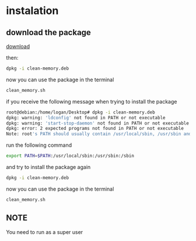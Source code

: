 # instalation

## download the package

[download](https://github.com/gabriel-logan/clean-memory/raw/main/package/clean-memory.deb)

then:

```bash
dpkg -i clean-memory.deb
```
now you can use the package in the terminal

```bash
clean_memory.sh
```


if you receive the following message when trying to install the package

```bash
root@debian:/home/logan/Desktop# dpkg -i clean-memory.deb
dpkg: warning: 'ldconfig' not found in PATH or not executable
dpkg: warning: 'start-stop-daemon' not found in PATH or not executable
dpkg: error: 2 expected programs not found in PATH or not executable
Note: root's PATH should usually contain /usr/local/sbin, /usr/sbin and /sbin
```

run the following command

```bash
export PATH=$PATH:/usr/local/sbin:/usr/sbin:/sbin
```

and try to install the package again

```bash
dpkg -i clean-memory.deb
```

now you can use the package in the terminal

```bash
clean_memory.sh
```

## NOTE

You need to run as a super user
